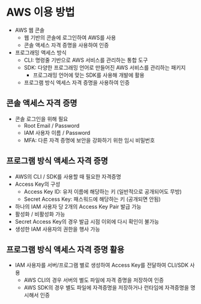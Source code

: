 # **AWS 이용 방법**

- AWS 웹 콘솔
  - 웹 기반의 콘솔에 로그인하여 AWS를 사용
  - 콘솔 액세스 자격 증명을 사용하여 인증
- 프로그래밍 액세스 방식
  - CLI: 명령줄 기반으로 AWS 서비스를 관리하는 통합 도구
  - SDK: 다양한 프로그래밍 언어로 만들어진 AWS 서비스를 관리하는 패키지
    - 프로그래밍 언어에 맞는 SDK를 사용해 개발에 활용
  - 프로그램 방식 엑세스 자격 증명을 사용하여 인증

## **콘솔 액세스 자격 증명**

- 콘솔 로그인을 위해 필요
  - Root Email / Password
  - IAM 사용자 이름 / Password
  - MFA: 다른 자격 증명에 보안을 강화하기 위한 임시 비밀번호

## **프로그램 방식 액세스 자격 증명**

- AWS의 CLI / SDK를 사용할 때 필요한 자격증명
- Access Key의 구성
  - Access Key ID: 유저 이름에 해당하는 키 (일반적으로 공개되어도 무방)
  - Secret Access Key: 패스워드에 해당하는 키 (공개되면 안됨)
- 하나의 IAM 사용자 당 2개의 Access Key Pair 발급 가능
- 활성화 / 비활성화 가능
- Secret Access Key의 경우 발급 시점 이외에 다시 확인이 불가능
- 생성한 IAM 사용자의 권한을 행사 가능

## **프로그램 방식 액세스 자격 증명 활용**

- IAM 사용자를 서버/프로그램 별로 생성하여 Access Key를 전달하여 CLI/SDK 사용
  - AWS CLI의 경우 서버의 별도 파일에 자격 증명을 저장하여 인증
  - AWS SDK의 경우 별도 파일에 자격증명을 저장하거나 런타임에 자격증명을 명시해서 인증
